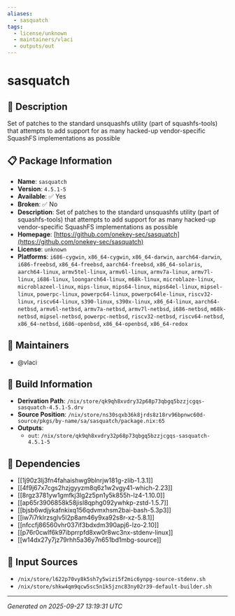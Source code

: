 ```yaml
---
aliases:
  - sasquatch
tags:
  - license/unknown
  - maintainers/vlaci
  - outputs/out
---
```


# sasquatch

## 📝 Description

Set of patches to the standard unsquashfs utility (part of squashfs-tools) that attempts to add support for as many hacked-up vendor-specific SquashFS implementations as possible

## 📋 Package Information

- **Name**: `sasquatch`
- **Version**: `4.5.1-5`
- **Available**: ✅ Yes
- **Broken**: ✅ No
- **Description**: Set of patches to the standard unsquashfs utility (part of squashfs-tools) that attempts to add support for as many hacked-up vendor-specific SquashFS implementations as possible
- **Homepage**: [https://github.com/onekey-sec/sasquatch](https://github.com/onekey-sec/sasquatch)
- **License**: `unknown`
- **Platforms**: `i686-cygwin`, `x86_64-cygwin`, `x86_64-darwin`, `aarch64-darwin`, `i686-freebsd`, `x86_64-freebsd`, `aarch64-freebsd`, `x86_64-solaris`, `aarch64-linux`, `armv5tel-linux`, `armv6l-linux`, `armv7a-linux`, `armv7l-linux`, `i686-linux`, `loongarch64-linux`, `m68k-linux`, `microblaze-linux`, `microblazeel-linux`, `mips-linux`, `mips64-linux`, `mips64el-linux`, `mipsel-linux`, `powerpc-linux`, `powerpc64-linux`, `powerpc64le-linux`, `riscv32-linux`, `riscv64-linux`, `s390-linux`, `s390x-linux`, `x86_64-linux`, `aarch64-netbsd`, `armv6l-netbsd`, `armv7a-netbsd`, `armv7l-netbsd`, `i686-netbsd`, `m68k-netbsd`, `mipsel-netbsd`, `powerpc-netbsd`, `riscv32-netbsd`, `riscv64-netbsd`, `x86_64-netbsd`, `i686-openbsd`, `x86_64-openbsd`, `x86_64-redox`
## 👥 Maintainers

- @vlaci


## 🔧 Build Information

- **Derivation Path**: `/nix/store/qk9qh8xvdry32p68p73qbgq5bzzjcgqs-sasquatch-4.5.1-5.drv`
- **Source Position**: `/nix/store/ns30sqxb36k8jrds8z18rv96bpnwc60d-source/pkgs/by-name/sa/sasquatch/package.nix:65`
- **Outputs**:
  - `out`:  `/nix/store/qk9qh8xvdry32p68p73qbgq5bzzjcgqs-sasquatch-4.5.1-5`

## 🔗 Dependencies

- [[1j90z3lj3fn4fahaishwg9blnrjw181g-zlib-1.3.1]]
- [[4f9j67x7cgs2hzjgyyzm8q6z1w2vgy41-which-2.23]]
- [[8rgz3781yw1gmfkj3lg2z5pn1y5k855h-lz4-1.10.0]]
- [[ap65r3906858k58jisl8qphg092ywhkp-zstd-1.5.7]]
- [[bjsb6wdjykafnkixq156qdvmxhsm2bai-bash-5.3p3]]
- [[iw7i7rklrzsglv5l2p8am46y9xa92s8r-xz-5.8.1]]
- [[nfccfj86560vhr037if3bdxdm390apj6-lzo-2.10]]
- [[p76r0cwlf6k97ibprrpfd8xw0r8wc3nx-stdenv-linux]]
- [[w14dx27y7jz79rhh5a36y7n651bd1mbg-source]]

## 📁 Input Sources

- `/nix/store/l622p70vy8k5sh7y5wizi5f2mic6ynpg-source-stdenv.sh`
- `/nix/store/shkw4qm9qcw5sc5n1k5jznc83ny02r39-default-builder.sh`

---
*Generated on 2025-09-27 13:19:31 UTC*
